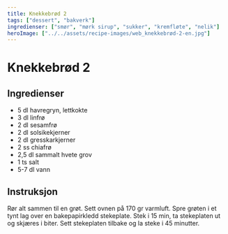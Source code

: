 ```yaml
---
title: Knekkebrød 2
tags: ["dessert", "bakverk"]
ingredienser: ["smør", "mørk sirup", "sukker", "kremfløte", "nelik"]
heroImage: ["../../assets/recipe-images/web_knekkebrød-2-en.jpg"]
---
```


# Knekkebrød 2

## Ingredienser

- 5 dl havregryn, lettkokte
- 3 dl linfrø
- 2 dl sesamfrø
- 2 dl solsikekjerner
- 2 dl gresskarkjerner
- 2 ss chiafrø
- 2,5 dl sammalt hvete grov
- 1 ts salt
- 5-7 dl vann

## Instruksjon

Rør alt sammen til en grøt. Sett ovnen på 170 gr varmluft. Spre grøten i et tynt lag over en bakepapirkledd stekeplate. Stek i 15 min, ta stekeplaten ut og skjæres i biter. Sett stekeplaten tilbake og la steke i 45 minutter.

